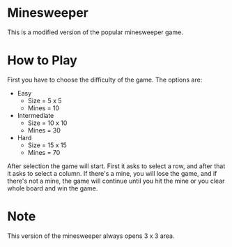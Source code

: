 # Minesweeper

This is a modified version of the popular minesweeper game.

# How to Play

First you have to choose the difficulty of the game.
The options are:

- Easy
  - Size = 5 x 5
  - Mines = 10
- Intermediate
  - Size = 10 x 10
  - Mines = 30
- Hard
  - Size = 15 x 15
  - Mines = 70

After selection the game will start. First it asks to select a row, and after that it asks to select a column. If there's a mine, you will lose the game, and if there's not a mine, the game will continue until you hit the mine or you clear whole board and win the game.

# Note

This version of the minesweeper always opens 3 x 3 area.
